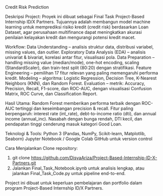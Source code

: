 Credit Risk Prediction

Deskripsi Project:
Proyek ini dibuat sebagai Final Task Project-Based Internship ID/X Partners.
Tujuannya adalah membangun model machine learning untuk memprediksi risiko kredit (credit risk) berdasarkan Loan Dataset, agar perusahaan multifinance dapat meningkatkan akurasi penilaian kelayakan kredit dan mengurangi potensi kredit macet.

Workflow:
Data Understanding – analisis struktur data, distribusi variabel, missing values, dan outlier.
Exploratory Data Analysis (EDA) – analisis univariat & bivariat, korelasi antar fitur, visualisasi pola.
Data Preparation – handling missing value (median/mode), one-hot encoding, scaling (StandardScaler), dan train-test split (80:20) dengan stratifikasi.
Feature Engineering – pemilihan 17 fitur relevan yang paling memengaruhi performa kredit.
Modeling – algoritma: Logistic Regression, Decision Tree, K-Nearest Neighbors (KNN), dan Random Forest.
Evaluation – metrik: Accuracy, Precision, Recall, F1-score, dan ROC-AUC, dengan visualisasi Confusion Matrix, ROC Curve, dan Classification Report.

Hasil Utama:
Random Forest memberikan performa terbaik dengan ROC-AUC tertinggi dan keseimbangan precision & recall.
Fitur paling berpengaruh: interest rate (int_rate), debt-to-income ratio (dti), dan annual income (annual_inc).
Nasabah dengan bunga rendah, DTI kecil, dan pendapatan tinggi cenderung masuk kategori Good Loan.

Teknologi & Tools:
Python 3 (Pandas, NumPy, Scikit-learn, Matplotlib, Seaborn)
Jupyter Notebook / Google Colab
GitHub untuk version control

Cara Menjalankan
Clone repository:
1. git clone https://github.com/DisyaAriza/Project-Based-Internship-ID-X-Partners.git
2. Jalankan Final_Task_Notebook.ipynb untuk analisis lengkap, atau jalankan Final_Task_Code.py untuk pipeline end-to-end.


Project ini dibuat untuk keperluan pembelajaran dan portfolio dalam program Project-Based Internship ID/X Partners.
